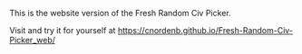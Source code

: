 This is the website version of the Fresh Random Civ Picker.

Visit and try it for yourself at https://cnordenb.github.io/Fresh-Random-Civ-Picker_web/
